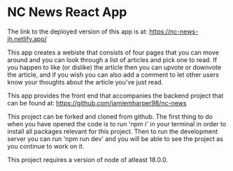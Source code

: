 # NC News React App

The link to the deployed version of this app is at: https://nc-news-jh.netlify.app/


This app creates a webiste that consists of four pages that you can move around and you can look through a list of articles and pick one to read. If you happen to like (or dislike) the article then you can upvote or downvote the article, and if you wish you can also add a comment to let other users know your thoughts about the article you've just read.

This app provides the front end that accompanies the backend project that can be found at: https://github.com/jamiemharper98/nc-news

This project can be forked and cloned from github. The first thing to do when you have opened the code is to run 'npm i' in your terminal in order to install all packages relevant for this project. Then to run the development server you can run 'npm run dev' and you will be able to see the project as you continue to work on it.

This project requires a version of node of atleast 18.0.0.
